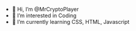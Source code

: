 - 👋 Hi, I’m @MrCryptoPlayer
- 👀 I’m interested in Coding
- 🌱 I’m currently learning CSS, HTML, Javascript

<!---
MrCryptoPlayer/MrCryptoPlayer is a ✨ special ✨ repository because its `README.md` (this file) appears on your GitHub profile.
You can click the Preview link to take a look at your changes.
--->
